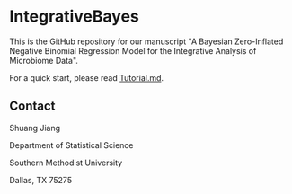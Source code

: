 IntegrativeBayes
================

This is the GitHub repository for our manuscript "A Bayesian Zero-Inflated Negative Binomial Regression Model for the Integrative Analysis of Microbiome Data".

For a quick start, please read [Tutorial.md](http://htmlpreview.github.io/?https://github.com/shuangj00/IntegrativeBayes/blob/master/doc/Tutorial.html).

Contact
-------
Shuang Jiang

Department of Statistical Science

Southern Methodist University

Dallas, TX 75275
